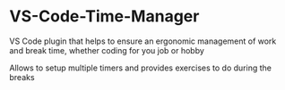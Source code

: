 # VS-Code-Time-Manager
VS Code plugin that helps to ensure an ergonomic management of work and break time, whether coding for you job or hobby

Allows to setup multiple timers and provides exercises to do during the breaks

